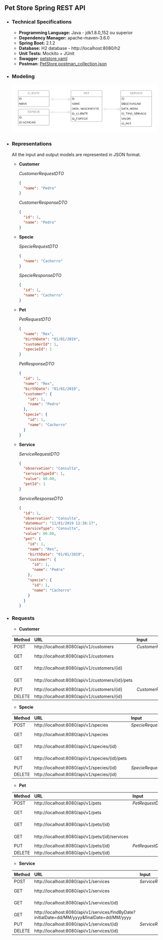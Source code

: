 ## Pet Store Spring REST API

  * ### Technical Specifications
    * **Programming Language:** Java - jdk1.8.0_152 ou superior
    * **Dependency Manager:** apache-maven-3.6.0
    * **Spring Boot:** 2.1.2
    * **Database:** H2 database - http://localhost:8080/h2
    * **Unit Tests:** Mockito + JUnit
    * **Swagger**: [petstore.yaml](artefacts/petstore.yaml)
    * **Postman**: [PetStore.postman_collection.json](artefacts/PetStore.postman_collection.json)
    
  * ### Modeling
    ![modelagem](artefacts/modelagem.png)

  * ### Representations

      All the input and output models are represented in JSON format.

      * **Customer**

        *CustomerRequestDTO*
        ```json
        {
          "name": "Pedro"
        }
        ```

        *CustomerResponseDTO*
        ```json
        {
          "id": 1,
          "name": "Pedro"
        }
        ```
      * **Specie**

        *SpecieRequestDTO*
        ```json
        {
          "name": "Cachorro"
        }
        ```

        *SpecieResponseDTO*
        ```json
        {
          "id": 1,
          "name": "Cachorro"
        }
        ```
      * **Pet**

        *PetRequestDTO*
        ```json
        {
          "name": "Rex",
          "birthDate": "01/01/2019",
          "customerId": 1,
          "specieId": 1
        }
        ```

        *PetResponseDTO*
        ```json
        {
          "id": 1,
          "name": "Rex",
          "birthDate": "01/01/2019",
          "customer": {
            "id": 1,
            "name": "Pedro"
          },
          "specie": {
            "id": 1,
            "name": "Cachorro"
          }
        }
        ```
      * **Service**

        *ServiceRequestDTO*
        ```json
        {
          "observation": "Consulta",
          "serviceTypeId": 1,
          "value": 80.00,
          "petId": 1
        }
        ```

        *ServiceResponseDTO*
        ```json
        {
          "id": 1,
          "observation": "Consulta",
          "dateHour": "11/01/2019 12:38:17",
          "serviceType": "Consulta",
          "value": 80.00,
          "pet": {
            "id": 1,
            "name": "Rex",
            "birthDate": "01/01/2019",
            "customer": {
              "id": 1,
              "name": "Pedro"
            },
            "specie": {
              "id": 1,
              "name": "Cachorro"
            }
          }
        }
        ```

  * ### Requests

      * **Customer**

      Method | URL                                             | Input             | Output
      ------ | ----------------------------------------------- | ------------------- | ------ |
      POST   | http://localhost:8080/api/v1/customers           | *CustomerRequestDTO* | 201 (Created)
      GET    | http://localhost:8080/api/v1/customers           |                     | 200 (OK) List *CustomerResponseDTO*
      GET    | http://localhost:8080/api/v1/customers/{id}      |                     | 200 (OK) *CustomerResponseDTO*
      GET    | http://localhost:8080/api/v1/customers/{id}/pets |                     | 200 (OK) List *PetResponseDTO*
      PUT    | http://localhost:8080/api/v1/customers/{id}      | *CustomerRequestDTO* | 204 (No Content)
      DELETE | http://localhost:8080/api/v1/customers/{id}      |                     | 204 (No Content)

      * **Specie**

      Method | URL                                             | Input             | Output
      ------ | ----------------------------------------------- | ------------------- | ------ |
      POST   | http://localhost:8080/api/v1/species           | *SpecieRequestDTO* | 201 (Created)
      GET    | http://localhost:8080/api/v1/species           |                     | 200 (OK) List *SpecieResponseDTO*
      GET    | http://localhost:8080/api/v1/species/{id}      |                     | 200 (OK) *SpecieResponseDTO*
      GET    | http://localhost:8080/api/v1/species/{id}/pets |                     | 200 (OK) List *PetResponseDTO*
      PUT    | http://localhost:8080/api/v1/species/{id}      | *SpecieRequestDTO* | 204 (No Content)
      DELETE | http://localhost:8080/api/v1/species/{id}      |                     | 204 (No Content)

      * **Pet**

      Method | URL                                             | Input          | Output
      ------ | ----------------------------------------------- | ---------------- | ------ |
      POST   | http://localhost:8080/api/v1/pets               | *PetRequestDTO*  | 201 (Created)
      GET    | http://localhost:8080/api/v1/pets               |                  | 200 (OK) List *PetResponseDTO*
      GET    | http://localhost:8080/api/v1/pets/{id}          |                  | 200 (OK) *PetResponseDTO*
      GET    | http://localhost:8080/api/v1/pets/{id}/services |                  | 200 (OK) List *ServiceResponseDTO*
      PUT    | http://localhost:8080/api/v1/pets/{id}          | *PetRequestDTO*  | 204 (No Content)
      DELETE | http://localhost:8080/api/v1/pets/{id}          |                  | 204 (No Content)

      * **Service**

      Method | URL                                             | Input             | Output
      ------ | ----------------------------------------------- | ------------------- | ------ |
      POST   | http://localhost:8080/api/v1/services      	   | *ServiceRequestDTO* | 201 (Created)
      GET    | http://localhost:8080/api/v1/services      	   |                     | 200 (OK) List *ServiceResponseDTO*
      GET    | http://localhost:8080/api/v1/services/{id} 	   |                     | 200 (OK) *ServiceResponseDTO*
      GET    | http://localhost:8080/api/v1/services/findByDate?initialDate=dd/MM/yyyy&finalDate=dd/MM/yyyy |                     | 200 (OK) List *ServiceResponseDTO*
      PUT    | http://localhost:8080/api/v1/services/{id} 	   | *ServiceRequestDTO* | 204 (No Content)
      DELETE | http://localhost:8080/api/v1/services/{id} 	   |                     | 204 (No Content)
